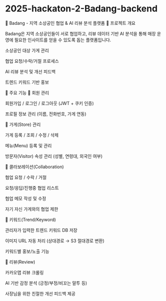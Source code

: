 # 2025-hackaton-2-Badang-backend

🍋 Badang - 지역 소상공인 협업 & AI 리뷰 분석 플랫폼
📖 프로젝트 개요

Badang은 지역 소상공인들이 서로 협업하고, 리뷰 데이터 기반 AI 분석을 통해
매장 운영에 필요한 인사이트를 얻을 수 있도록 돕는 플랫폼입니다.

소상공인 대상 가게 관리

협업 요청/수락/거절 프로세스

AI 리뷰 분석 및 개선 피드백

트렌드 키워드 기반 홍보

🌱 주요 기능
👤 회원 관리

회원가입 / 로그인 / 로그아웃 (JWT + 쿠키 인증)

프로필 정보 관리 (이름, 전화번호, 가게 연동)

🏪 가게(Store) 관리

가게 등록 / 조회 / 수정 / 삭제

메뉴(Menu) 등록 및 관리

방문자(Visitor) 속성 관리 (성별, 연령대, 외국인 여부)

🤝 콜라보레이션(Collaboration)

협업 요청 / 수락 / 거절

요청/응답/진행중 협업 리스트

협업 메모 작성 및 수정

자기 자신 가게와의 협업 제한

🔑 키워드(Trend/Keyword)

관리자가 입력한 트렌드 키워드 DB 저장

이미지 URL 자동 처리 (상대경로 → S3 절대경로 변환)

키워드별 홍보/노출 기능

📝 리뷰(Review)

카카오맵 리뷰 크롤링

AI 기반 감정 분석 (긍정/부정/비꼬는 말투 등)

사장님을 위한 친절한 개선 피드백 제공
